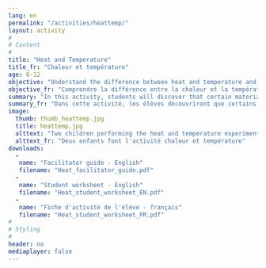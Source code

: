 ```yaml
---
lang: en
permalink: "/activities/heattemp/"
layout: activity
#
# Content
#
title: "Heat and Temperature"
title_fr: "Chaleur et température"
age: 8-12
objective: "Understand the difference between heat and temperature and distinguish between materials that conduct heat well (thermal conductors) and those which conduct heat poorly (thermal insulators)."
objective_fr: "Comprendre la différence entre la chaleur et la température et remarquer la distinction entre les matériaux qui conduisent bien la chaleur (conducteurs thermiques) et ceux qui la conduisent mal (isolants thermiques)."
summary: "In this activity, students will discover that certain materials conduct heat better than others through the observation that ice cubes melt at a higher rate on metal plates than on plastic ones. They will also learn that heat flows from warmer objects to colder ones to reach a thermal equilibrium."
summary_fr: "Dans cette activité, les élèves découvriront que certains matériaux conduisent mieux la chaleur que d'autres en observant que les glaçons fondent plus vite sur les plaques métalliques que sur les plastiques. Ils apprendront également que la chaleur voyage toujours d'un objet chaud vers un objet froid afin d’atteindre un équilibre des température."
image:
  thumb: thumb_heattemp.jpg
  title: heattemp.jpg
  alttext: "Two children performing the heat and temperature experiment"
  alttext_fr: "Deux enfants font l'activité chaleur et température"
downloads:
  -
   name: "Facilitator guide - English"
   filename: "Heat_facilitator_guide.pdf"
  -
   name: "Student worksheet - English"
   filename: "Heat_student_worksheet_EN.pdf"
  -
   name: "Fiche d'activité de l'élève - français"
   filename: "Heat_student_worksheet_FR.pdf"
#
# Styling
#
header: no
mediaplayer: false
---
```

